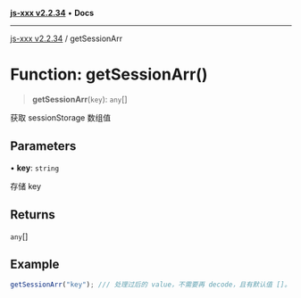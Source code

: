 [**js-xxx v2.2.34**](../README.md) • **Docs**

***

[js-xxx v2.2.34](../README.md) / getSessionArr

# Function: getSessionArr()

> **getSessionArr**(`key`): `any`[]

获取 sessionStorage 数组值

## Parameters

• **key**: `string`

存储 key

## Returns

`any`[]

## Example

```ts
getSessionArr("key"); /// 处理过后的 value，不需要再 decode，且有默认值 []。
```
